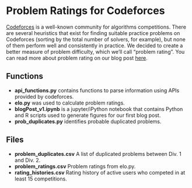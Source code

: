 # Problem Ratings for Codeforces

[Codeforces](codeforces.com) is a well-known community for algorithms competitions. There are several heuristics that exist for finding suitable practice problems on Codeforces (sorting by the total number of solvers, for example), but none of them perform well and consistently in practice. We decided to create a better measure of problem difficulty, which we’ll call “problem rating”. You can read more about problem rating on our blog post [here](http://codeforces.com/blog/entry/46304).


## Functions
* **api_functions.py** contains functions to parse information using APIs provided by codeforces.
* **elo.py** was used to calculate problem ratings.
* **blogPost_v1.ipynb** is a jupyter/iPython notebook that contains Python and R scripts used to generate figures for our first blog post.
* **prob_duplicates.py** identifies probable duplicated problems.


## Files
* **problem_duplicates.csv** A list of duplicated problems between Div. 1 and Div. 2.
* **problem_ratings.csv**	Problem ratings from elo.py.
* **rating_histories.csv** Rating history of active users who competed in at least 15 competitions.


